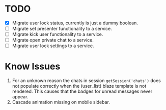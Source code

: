 # TODO
- [x] Migrate user lock status, currently is just a dummy boolean.
- [ ] Migrate set presenter functionality to a service.
- [ ] Migrate kick user functionality to a service.
- [ ] Migrate open private chat to a service.
- [ ] Migrate user lock settings to a service.

# Know Issues

 1. For an unknown reason the chats in session `getSession('chats')` does not populate correctly when the (user_list) blaze template is not rendered. This causes that the badges for unread messages never appear.
 2. Cascade animation missing on mobile sidebar.
